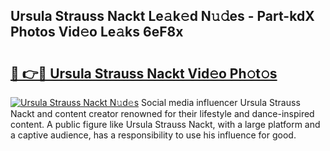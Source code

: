 ## Ursula Strauss Nackt Le𝚊k𝚎d N𝚞𝚍es - Part-kdX Photos Vid𝚎o Le𝚊ks 6eF8x

# <h2><a href="http://fb43dq1.evod.top/?m=Ursula+Strauss+Nackt">🔗 👉🔴 Ursula Strauss Nackt Vid𝚎o Ph𝚘t𝚘s</a></h2>

[![Ursula Strauss Nackt N𝚞d𝚎s](https://i.imgur.com/8V9OHl7.gif)](http://fb43dq1.evod.top/?m=Ursula+Strauss+Nackt)
Social media influencer Ursula Strauss Nackt and content creator renowned for their lifestyle and dance-inspired content. A public figure like Ursula Strauss Nackt, with a large platform and a captive audience, has a responsibility to use his influence for good. 
